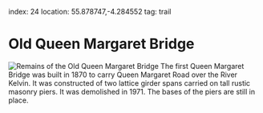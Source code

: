 index: 24
location: 55.878747,-4.284552
tag: trail

# Old Queen Margaret Bridge

![Remains of the Old Queen Margaret Bridge](old-queen-margaret-bridge.jpg)
The first Queen Margaret Bridge was built in 1870 to
carry Queen Margaret Road over the River Kelvin. It was
constructed of two lattice girder spans carried on tall
rustic masonry piers. It was demolished in 1971. The
bases of the piers are still in place.
